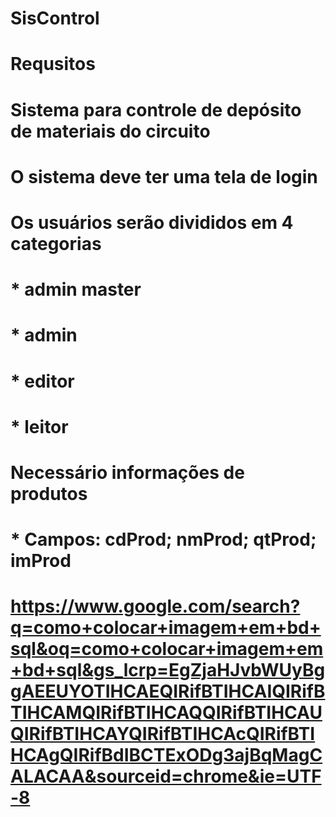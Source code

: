 # SisControl
# Requsitos
# Sistema para controle de depósito de materiais do circuito

# O sistema deve ter uma tela de login
# Os usuários serão divididos em 4 categorias
#    * admin master
#    * admin
#    * editor
#    * leitor

# Necessário informações de produtos    
#     * Campos: cdProd; nmProd; qtProd; imProd
# https://www.google.com/search?q=como+colocar+imagem+em+bd+sql&oq=como+colocar+imagem+em+bd+sql&gs_lcrp=EgZjaHJvbWUyBggAEEUYOTIHCAEQIRifBTIHCAIQIRifBTIHCAMQIRifBTIHCAQQIRifBTIHCAUQIRifBTIHCAYQIRifBTIHCAcQIRifBTIHCAgQIRifBdIBCTExODg3ajBqMagCALACAA&sourceid=chrome&ie=UTF-8
